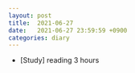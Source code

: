 ```yaml
---
layout: post
title:  2021-06-27
date:   2021-06-27 23:59:59 +0900
categories: diary
---
```


- [Study] reading 3 hours
